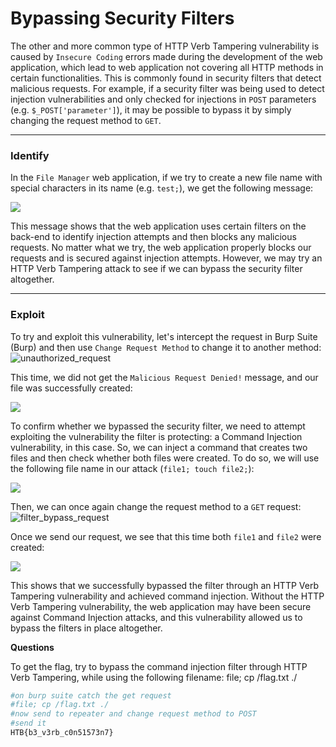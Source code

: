 # Bypassing Security Filters

The other and more common type of HTTP Verb Tampering vulnerability is caused by `Insecure Coding` errors made during the development of the web application, which lead to web application not covering all HTTP methods in certain functionalities. This is commonly found in security filters that detect malicious requests. For example, if a security filter was being used to detect injection vulnerabilities and only checked for injections in `POST` parameters (e.g. `$_POST['parameter']`), it may be possible to bypass it by simply changing the request method to `GET`.

***

### Identify

In the `File Manager` web application, if we try to create a new file name with special characters in its name (e.g. `test;`), we get the following message:

![](https://academy.hackthebox.com/storage/modules/134/web\_attacks\_verb\_malicious\_request.jpg)

This message shows that the web application uses certain filters on the back-end to identify injection attempts and then blocks any malicious requests. No matter what we try, the web application properly blocks our requests and is secured against injection attempts. However, we may try an HTTP Verb Tampering attack to see if we can bypass the security filter altogether.

***

### Exploit

To try and exploit this vulnerability, let's intercept the request in Burp Suite (Burp) and then use `Change Request Method` to change it to another method: ![unauthorized\_request](https://academy.hackthebox.com/storage/modules/134/web\_attacks\_verb\_tampering\_GET\_request.jpg)

This time, we did not get the `Malicious Request Denied!` message, and our file was successfully created:

![](https://academy.hackthebox.com/storage/modules/134/web\_attacks\_verb\_tampering\_injected\_request.jpg)

To confirm whether we bypassed the security filter, we need to attempt exploiting the vulnerability the filter is protecting: a Command Injection vulnerability, in this case. So, we can inject a command that creates two files and then check whether both files were created. To do so, we will use the following file name in our attack (`file1; touch file2;`):

![](https://academy.hackthebox.com/storage/modules/134/web\_attacks\_verb\_tampering\_filter\_bypass.jpg)

Then, we can once again change the request method to a `GET` request: ![filter\_bypass\_request](https://academy.hackthebox.com/storage/modules/134/web\_attacks\_verb\_tampering\_filter\_bypass\_request.jpg)

Once we send our request, we see that this time both `file1` and `file2` were created:

![](https://academy.hackthebox.com/storage/modules/134/web\_attacks\_verb\_tampering\_after\_filter\_bypass.jpg)

This shows that we successfully bypassed the filter through an HTTP Verb Tampering vulnerability and achieved command injection. Without the HTTP Verb Tampering vulnerability, the web application may have been secure against Command Injection attacks, and this vulnerability allowed us to bypass the filters in place altogether.

**Questions**

To get the flag, try to bypass the command injection filter through HTTP Verb Tampering, while using the following filename: file; cp /flag.txt ./

```bash
#on burp suite catch the get request 
#file; cp /flag.txt ./
#now send to repeater and change request method to POST
#send it
HTB{b3_v3rb_c0n51573n7}
```
